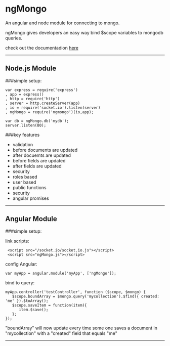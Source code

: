 ngMongo
=======

An angular and node module for connecting to mongo.

ngMongo gives developers an easy way bind $scope variables to mongodb queries.

check out the documentadion [here](https://github.com/ratscrew/ngMongo/wiki)

***

## Node.js Module
###simple setup:

    var express = require('express')
    , app = express()
    , http = require('http')
    , server = http.createServer(app)
    , io = require('socket.io').listen(server)
    , ngMongo = require('ngmongo')(io,app);

    var db = ngMongo.db('mydb');
    server.listen(80);


###key features

* validation
 * before documents are updated
 * after docuemts are updated
 * before fields are updated
 * after fields are updated
* security
 * roles based
 * user based
* public functions
 * security
 * angular promises
 
***

## Angular Module

###simple setup:

link scripts:

     <script src="/socket.io/socket.io.js"></script>
     <script src="ngMongo.js"></script>


config Angular:
   
    var myApp = angular.module('myApp', ['ngMongo']);

bind to query:


    myApp.controller('testController', function ($scope, $mongo) {
       $scope.boundArray = $mongo.query('mycollection').$find({ created: 'me' }).$toArray();
       $scope.saveItem = function(item){
          item.$save();
       };
    });

"boundArray" will now update every time some one saves a document in "mycollection" with a "created" field that equals "me"
***
